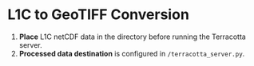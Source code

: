# L1C to GeoTIFF Conversion

1. **Place** L1C netCDF data in the directory before running the Terracotta server.
2. **Processed data destination** is configured in `/terracotta_server.py`.
